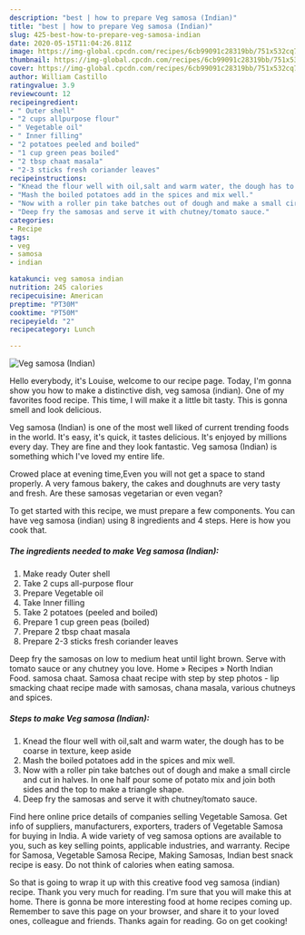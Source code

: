 ```yaml
---
description: "best | how to prepare Veg samosa (Indian)"
title: "best | how to prepare Veg samosa (Indian)"
slug: 425-best-how-to-prepare-veg-samosa-indian
date: 2020-05-15T11:04:26.811Z
image: https://img-global.cpcdn.com/recipes/6cb99091c28319bb/751x532cq70/veg-samosa-indian-recipe-main-photo.jpg
thumbnail: https://img-global.cpcdn.com/recipes/6cb99091c28319bb/751x532cq70/veg-samosa-indian-recipe-main-photo.jpg
cover: https://img-global.cpcdn.com/recipes/6cb99091c28319bb/751x532cq70/veg-samosa-indian-recipe-main-photo.jpg
author: William Castillo
ratingvalue: 3.9
reviewcount: 12
recipeingredient:
- " Outer shell"
- "2 cups allpurpose flour"
- " Vegetable oil"
- " Inner filling"
- "2 potatoes peeled and boiled"
- "1 cup green peas boiled"
- "2 tbsp chaat masala"
- "2-3 sticks fresh coriander leaves"
recipeinstructions:
- "Knead the flour well with oil,salt and warm water, the dough has to be coarse in texture, keep aside"
- "Mash the boiled potatoes add in the spices and mix well."
- "Now with a roller pin take batches out of dough and make a small circle and cut in halves. In one half pour some of potato mix and join both sides and the top to make a triangle shape."
- "Deep fry the samosas and serve it with chutney/tomato sauce."
categories:
- Recipe
tags:
- veg
- samosa
- indian

katakunci: veg samosa indian 
nutrition: 245 calories
recipecuisine: American
preptime: "PT30M"
cooktime: "PT50M"
recipeyield: "2"
recipecategory: Lunch

---
```



![Veg samosa (Indian)](https://img-global.cpcdn.com/recipes/6cb99091c28319bb/751x532cq70/veg-samosa-indian-recipe-main-photo.jpg)

Hello everybody, it's Louise, welcome to our recipe page. Today, I'm gonna show you how to make a distinctive dish, veg samosa (indian). One of my favorites food recipe. This time, I will make it a little bit tasty. This is gonna smell and look delicious.

Veg samosa (Indian) is one of the most well liked of current trending foods in the world. It's easy, it's quick, it tastes delicious. It's enjoyed by millions every day. They are fine and they look fantastic. Veg samosa (Indian) is something which I've loved my entire life.

Crowed place at evening time,Even you will not get a space to stand properly. A very famous bakery, the cakes and doughnuts are very tasty and fresh. Are these samosas vegetarian or even vegan?


To get started with this recipe, we must prepare a few components. You can have veg samosa (indian) using 8 ingredients and 4 steps. Here is how you cook that.

<!--inarticleads1-->

##### The ingredients needed to make Veg samosa (Indian):

1. Make ready  Outer shell
1. Take 2 cups all-purpose flour
1. Prepare  Vegetable oil
1. Take  Inner filling
1. Take 2 potatoes (peeled and boiled)
1. Prepare 1 cup green peas (boiled)
1. Prepare 2 tbsp chaat masala
1. Prepare 2-3 sticks fresh coriander leaves


Deep fry the samosas on low to medium heat until light brown. Serve with tomato sauce or any chutney you love. Home » Recipes » North Indian Food. samosa chaat. Samosa chaat recipe with step by step photos - lip smacking chaat recipe made with samosas, chana masala, various chutneys and spices. 

<!--inarticleads2-->

##### Steps to make Veg samosa (Indian):

1. Knead the flour well with oil,salt and warm water, the dough has to be coarse in texture, keep aside
1. Mash the boiled potatoes add in the spices and mix well.
1. Now with a roller pin take batches out of dough and make a small circle and cut in halves. In one half pour some of potato mix and join both sides and the top to make a triangle shape.
1. Deep fry the samosas and serve it with chutney/tomato sauce.


Find here online price details of companies selling Vegetable Samosa. Get info of suppliers, manufacturers, exporters, traders of Vegetable Samosa for buying in India. A wide variety of veg samosa options are available to you, such as key selling points, applicable industries, and warranty. Recipe for Samosa, Vegetable Samosa Recipe, Making Samosas, Indian best snack recipe is easy. Do not think of calories when eating samosa. 

So that is going to wrap it up with this creative food veg samosa (indian) recipe. Thank you very much for reading. I'm sure that you will make this at home. There is gonna be more interesting food at home recipes coming up. Remember to save this page on your browser, and share it to your loved ones, colleague and friends. Thanks again for reading. Go on get cooking!
